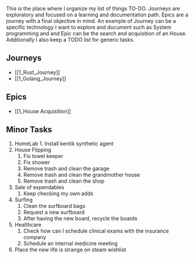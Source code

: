 
This is the place where I organize my list of things TO-DO. Journeys are exploratory and focused on a learning and documentation path. Epics are a journey with a final objective in mind. An example of Journey can be a specific technology I  want to explore and document such as System programming and and Epic can be the search and acquisition of an House. Additionally I also keep a TODO list for generic tasks.

## Journeys
- [[1_Rust_Journey]]
- [[1_Golang_Journey]]

## Epics
- [[1_House Acquisition]]

## Minor Tasks

1. HomeLab
		1. Install kentik synthetic agent
2. House Flipping
	1. Fix towel keeper
	2. Fix shower
	3. Remove trash and clean the garage
	4. Remove trash and clean the grandmother house
	5. Remove trash and clean the shop
3. Sale of expendables
	1. Keep checking my own adds
4. Surfing 
	1. Clean the surfboard bags
	2. Request a new surfboard
	3. After having the new board, recycle the boards
5. Healthcare
	1. Check how can I schedule clinical exams with the insurance company
	2. Schedule an internal medicine meeting
6. Place the new life is strange on steam wishlist